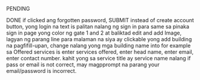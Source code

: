 PENDING

DONE
if clicked ang forgotten password, SUBMIT instead of create account button, yong login na text is palitan nalang ng sign in para same sa pinaka sign in page
yong color ng gate 1 and 2 at baliktad
edit and add Image, lagyan ng parang line para malaman na siya ay clickable
yong add building na pagfifill-upan, change nalang yong mga building name into for example sa Offered services is enter services offered, enter head name, enter email, enter contact number. kahit yong sa service title ay service name nalang
if pass or email is not correct, may magpprompt na parang your email/password is incorrect.
